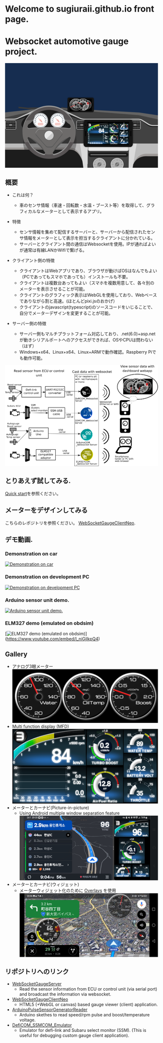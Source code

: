 # Welcome to sugiuraii.github.io front page.

# Websocket automotive gauge project.
![Websocket gauge diagram](./car-dashboard_test1.svg)

## 概要
* これは何？
	* 車のセンサ情報（車速・回転数・水温・ブースト等）を取得して、グラフィカルなメーターとして表示するアプリ。

* 特徴
	* センサ情報を集めて配信するサーバーと、サーバーから配信されたセンサ情報をメーターとして表示を担当するクライアントに分かれている。
	* サーバーとクライアント間の通信はWebsocketを使用。IPが通ればよいが通常は有線LANかWifiで繋げる。

* クライアント側の特徴
	* クライアントはWebアプリであり、ブラウザが動けばOSはなんでもよい（PCであってもスマホであっても）インストールも不要。
	* クライアントは複数台あってもよい（スマホを複数用意して、各々別のメーターを表示させることが可能。
	* クライアントのグラフィック表示はWebGLを使用しており、Webベースでありながら割と高速。(ほとんどpixi.jsのおかげ）
	* クライアントのjavascript(typescript)のソースコードをいじることで、自分でメーターデザインを変更することが可能。

* サーバー側の特徴
	* サーバー側もマルチプラットフォーム対応しており、.net(6.0)+asp.netが動きシリアルポートへのアクセスができれば、OSやCPUは問わない（はず）
	* Windows+x64、Linux+x64、Linux+ARMで動作確認。Raspberry Piでも動作可能。

![接続図](./WebsocketGaugeDiagram.png)

## とりあえず試してみる.
[Quick start](WebsocketGauge/docs/QuickStart_jpn.md)を参照ください。

## メーターをデザインしてみる
こちらのレポジトリを参照ください。 [WebSocketGaugeClientNeo](https://sugiuraii.github.io/WebSocketGaugeClientNeo/).

## デモ動画.
### Demonstration on car
[![Demonstration on car](https://img.youtube.com/vi/QCOYLCIrU_s/0.jpg)](https://www.youtube.com/embed/QCOYLCIrU_s)

### Demonstration on development PC
[![Demonstration on development PC](https://img.youtube.com/vi/pAk8FpmZctI/maxresdefault.jpg)](https://www.youtube.com/embed/pAk8FpmZctI)

### Arduino sensor unit demo.
[![Arduino sensor unit demo.](https://img.youtube.com/vi/HvkB07k6gMc/maxresdefault.jpg)](https://www.youtube.com/embed/HvkB07k6gMc)

### ELM327 demo (emulated on obdsim)
[![ELM327 demo (emulated on obdsim)](https://img.youtube.com/vi/l_niGjlkpQ4/maxresdefault.jpg)]
(https://www.youtube.com/embed/l_niGjlkpQ4)

## Gallery
* アナログ3眼メーター
![AnalogTripleMeter](./TripleAnalogMeter.png)
* Multi function display (MFD)
![MFD](./MFDScreenShot.png)
* メーターとカーナビ(Picture-in-picture)
	* Using Android multiple window separation feature
![PictureInPicture](./MeterWithPictureInPicture.jpg)
* メーターとカーナビ(ウィジェット)
	* メーターウィジェット化のために [Overlays](https://play.google.com/store/apps/details?id=com.applay.overlay) を使用
![Widget](./MeterOverlayWidget.jpg)

## リポジトリへのリンク
* [WebSocketGaugeServer](https://sugiuraii.github.io/WebSocketGaugeServer/)
	* Read the sensor information from ECU or control unit (via serial port) and broadcast the information via websocket.
* [WebSocketGaugeClientNeo](https://sugiuraii.github.io/WebSocketGaugeClientNeo/)
	* HTML5 (+WebGL or canvas) based gauge viewer (client) application.
* [ArduinoPulseSensorGeneratorReader](https://sugiuraii.github.io/ArduinoPulseSensorGeneratorReader/)
	* Arduino skethes to read speed/rpm pulse and boost/temperature voltage.
* [DefiCOM_SSMCOM_Emulator](https://sugiuraii.github.io/DefiCOM_SSMCOM_Emulator/)
	* Emulator for defi-link and Subaru select monitor (SSM). (This is useful for debugging custom gauge client application).

